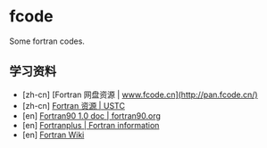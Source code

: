 fcode
====

Some fortran codes.

## 学习资料

- [zh-cn] [Fortran 网盘资源 | www.fcode.cn](http://pan.fcode.cn/)
- [zh-cn] [Fortran 资源 | USTC](http://micro.ustc.edu.cn/Fortran/)
- [en] [Fortran90 1.0 doc | fortran90.org](https://www.fortran90.org/)
- [en] [Fortranplus | Fortran information](https://www.fortranplus.co.uk/fortran-information/)
- [en] [Fortran Wiki](http://fortranwiki.org/fortran/show/HomePage)

